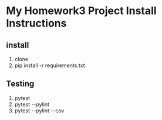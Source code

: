 # My Homework3 Project Install Instructions
## install

1. clone
2. pip install -r requirements.txt

## Testing
1. pytest
2. pytest --pylint
3. pytest --pylint --cov
